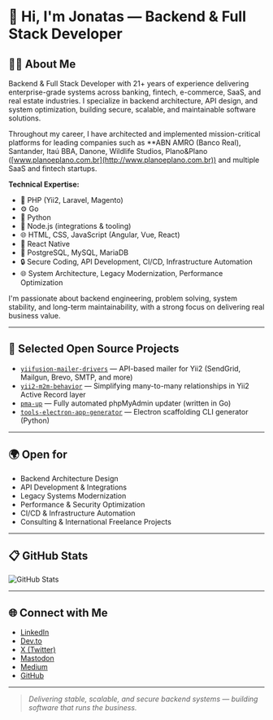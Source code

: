 # 👋 Hi, I'm Jonatas — Backend & Full Stack Developer

## 🧑‍💻 About Me

Backend & Full Stack Developer with 21+ years of experience delivering enterprise-grade systems across banking, fintech, e-commerce, SaaS, and real estate industries. I specialize in backend architecture, API design, and system optimization, building secure, scalable, and maintainable software solutions.

Throughout my career, I have architected and implemented mission-critical platforms for leading companies such as **ABN AMRO (Banco Real), Santander, Itaú BBA, Danone, Wildlife Studios, Plano\&Plano ([www.planoeplano.com.br](http://www.planoeplano.com.br)) and multiple SaaS and fintech startups.

**Technical Expertise:**

* 🤩 PHP (Yii2, Laravel, Magento)
* ⚙️ Go
* 🐍 Python
* 🤠 Node.js (integrations & tooling)
* 🌐 HTML, CSS, JavaScript (Angular, Vue, React)
* 📱 React Native
* 🐘 PostgreSQL, MySQL, MariaDB
* 🔒 Secure Coding, API Development, CI/CD, Infrastructure Automation
* 🌐 System Architecture, Legacy Modernization, Performance Optimization

I'm passionate about backend engineering, problem solving, system stability, and long-term maintainability, with a strong focus on delivering real business value.

---

## 🚀 Selected Open Source Projects

* [`yiifusion-mailer-drivers`](https://github.com/jsas4coding/yiifusion-mailer-drivers) — API-based mailer for Yii2 (SendGrid, Mailgun, Brevo, SMTP, and more)
* [`yii2-m2m-behavior`](https://github.com/jsas4coding/yii2-m2m-behavior) — Simplifying many-to-many relationships in Yii2 Active Record layer
* [`pma-up`](https://github.com/jsas4coding/pma-up) — Fully automated phpMyAdmin updater (written in Go)
* [`tools-electron-app-generator`](https://github.com/jsas4coding/tools-electron-app-generator) — Electron scaffolding CLI generator (Python)

---

## 🌍 Open for

* Backend Architecture Design
* API Development & Integrations
* Legacy Systems Modernization
* Performance & Security Optimization
* CI/CD & Infrastructure Automation
* Consulting & International Freelance Projects

---

## 📋 GitHub Stats

![GitHub Stats](https://github-readme-stats.vercel.app/api?username=jsas4coding\&show_icons=true\&hide_title=true\&hide=issues\&count_private=true\&theme=default)

---

## 🌐 Connect with Me

* [LinkedIn](https://www.linkedin.com/in/jsas4coding)
* [Dev.to](https://dev.to/jonatas_sas)
* [X (Twitter)](https://x.com/SasJonatas)
* [Mastodon](https://mastodon.social/deck/@jsas)
* [Medium](https://medium.com/@jonatassas)
* [GitHub](https://github.com/jsas4coding)

---

> *Delivering stable, scalable, and secure backend systems — building software that runs the business.*
